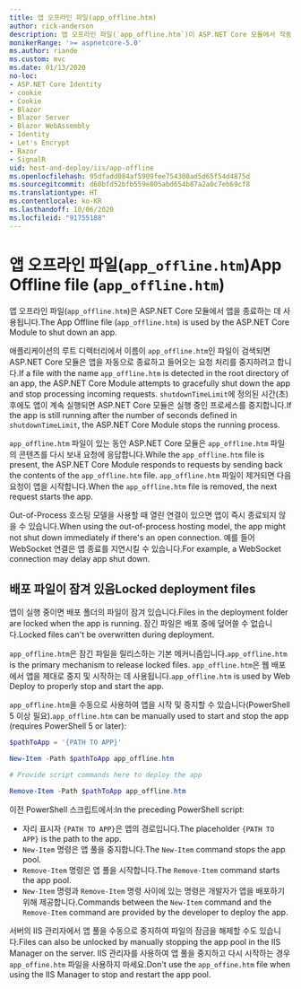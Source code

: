 ```yaml
---
title: 앱 오프라인 파일(app_offline.htm)
author: rick-anderson
description: 앱 오프라인 파일(`app_offline.htm`)이 ASP.NET Core 모듈에서 작동하는 방식을 알아봅니다.
monikerRange: '>= aspnetcore-5.0'
ms.author: riande
ms.custom: mvc
ms.date: 01/13/2020
no-loc:
- ASP.NET Core Identity
- cookie
- Cookie
- Blazor
- Blazor Server
- Blazor WebAssembly
- Identity
- Let's Encrypt
- Razor
- SignalR
uid: host-and-deploy/iis/app-offline
ms.openlocfilehash: 95dfadd084af5909fee754308ad5d65f54d4875d
ms.sourcegitcommit: d60bfd52bfb559e805abd654b87a2a0c7eb69cf8
ms.translationtype: HT
ms.contentlocale: ko-KR
ms.lasthandoff: 10/06/2020
ms.locfileid: "91755188"
---
```

# <a name="app-offline-file-app_offlinehtm"></a><span data-ttu-id="28241-103">앱 오프라인 파일(`app_offline.htm`)</span><span class="sxs-lookup"><span data-stu-id="28241-103">App Offline file (`app_offline.htm`)</span></span>

<span data-ttu-id="28241-104">앱 오프라인 파일(`app_offline.htm`)은 ASP.NET Core 모듈에서 앱을 종료하는 데 사용됩니다.</span><span class="sxs-lookup"><span data-stu-id="28241-104">The App Offline file (`app_offline.htm`) is used by the ASP.NET Core Module to shut down an app.</span></span>

<span data-ttu-id="28241-105">애플리케이션의 루트 디렉터리에서 이름이 `app_offline.htm`인 파일이 검색되면 ASP.NET Core 모듈은 앱을 자동으로 종료하고 들어오는 요청 처리를 중지하려고 합니다.</span><span class="sxs-lookup"><span data-stu-id="28241-105">If a file with the name `app_offline.htm` is detected in the root directory of an app, the ASP.NET Core Module attempts to gracefully shut down the app and stop processing incoming requests.</span></span> <span data-ttu-id="28241-106">`shutdownTimeLimit`에 정의된 시간(초) 후에도 앱이 계속 실행되면 ASP.NET Core 모듈은 실행 중인 프로세스를 중지합니다.</span><span class="sxs-lookup"><span data-stu-id="28241-106">If the app is still running after the number of seconds defined in `shutdownTimeLimit`, the ASP.NET Core Module stops the running process.</span></span>

<span data-ttu-id="28241-107">`app_offline.htm` 파일이 있는 동안 ASP.NET Core 모듈은 `app_offline.htm` 파일의 콘텐츠를 다시 보내 요청에 응답합니다.</span><span class="sxs-lookup"><span data-stu-id="28241-107">While the `app_offline.htm` file is present, the ASP.NET Core Module responds to requests by sending back the contents of the `app_offline.htm` file.</span></span> <span data-ttu-id="28241-108">`app_offline.htm` 파일이 제거되면 다음 요청이 앱을 시작합니다.</span><span class="sxs-lookup"><span data-stu-id="28241-108">When the `app_offline.htm` file is removed, the next request starts the app.</span></span>

<span data-ttu-id="28241-109">Out-of-Process 호스팅 모델을 사용할 때 열린 연결이 있으면 앱이 즉시 종료되지 않을 수 있습니다.</span><span class="sxs-lookup"><span data-stu-id="28241-109">When using the out-of-process hosting model, the app might not shut down immediately if there's an open connection.</span></span> <span data-ttu-id="28241-110">예를 들어 WebSocket 연결은 앱 종료를 지연시킬 수 있습니다.</span><span class="sxs-lookup"><span data-stu-id="28241-110">For example, a WebSocket connection may delay app shut down.</span></span>

## <a name="locked-deployment-files"></a><span data-ttu-id="28241-111">배포 파일이 잠겨 있음</span><span class="sxs-lookup"><span data-stu-id="28241-111">Locked deployment files</span></span>

<span data-ttu-id="28241-112">앱이 실행 중이면 배포 폴더의 파일이 잠겨 있습니다.</span><span class="sxs-lookup"><span data-stu-id="28241-112">Files in the deployment folder are locked when the app is running.</span></span> <span data-ttu-id="28241-113">잠긴 파일은 배포 중에 덮어쓸 수 없습니다.</span><span class="sxs-lookup"><span data-stu-id="28241-113">Locked files can't be overwritten during deployment.</span></span>

<span data-ttu-id="28241-114">`app_offline.htm`은 잠긴 파일을 릴리스하는 기본 메커니즘입니다.</span><span class="sxs-lookup"><span data-stu-id="28241-114">`app_offline.htm` is the primary mechanism to release locked files.</span></span> <span data-ttu-id="28241-115">`app_offline.htm`은 웹 배포에서 앱을 제대로 중지 및 시작하는 데 사용됩니다.</span><span class="sxs-lookup"><span data-stu-id="28241-115">`app_offline.htm` is used by Web Deploy to properly stop and start the app.</span></span>

<span data-ttu-id="28241-116">`app_offline.htm`을 수동으로 사용하여 앱을 시작 및 중지할 수 있습니다(PowerShell 5 이상 필요).</span><span class="sxs-lookup"><span data-stu-id="28241-116">`app_offline.htm` can be manually used to start and stop the app (requires PowerShell 5 or later):</span></span>

```powershell
$pathToApp = '{PATH TO APP}'

New-Item -Path $pathToApp app_offline.htm

# Provide script commands here to deploy the app

Remove-Item -Path $pathToApp app_offline.htm
```

<span data-ttu-id="28241-117">이전 PowerShell 스크립트에서:</span><span class="sxs-lookup"><span data-stu-id="28241-117">In the preceding PowerShell script:</span></span>

* <span data-ttu-id="28241-118">자리 표시자 `{PATH TO APP}`은 앱의 경로입니다.</span><span class="sxs-lookup"><span data-stu-id="28241-118">The placeholder `{PATH TO APP}` is the path to the app.</span></span>
* <span data-ttu-id="28241-119">`New-Item` 명령은 앱 풀을 중지합니다.</span><span class="sxs-lookup"><span data-stu-id="28241-119">The `New-Item` command stops the app pool.</span></span>
* <span data-ttu-id="28241-120">`Remove-Item` 명령은 앱 풀을 시작합니다.</span><span class="sxs-lookup"><span data-stu-id="28241-120">The `Remove-Item` command starts the app pool.</span></span>
* <span data-ttu-id="28241-121">`New-Item` 명령과 `Remove-Item` 명령 사이에 있는 명령은 개발자가 앱을 배포하기 위해 제공합니다.</span><span class="sxs-lookup"><span data-stu-id="28241-121">Commands between the `New-Item` command and the `Remove-Item` command are provided by the developer to deploy the app.</span></span>

<span data-ttu-id="28241-122">서버의 IIS 관리자에서 앱 풀을 수동으로 중지하여 파일의 잠금을 해제할 수도 있습니다.</span><span class="sxs-lookup"><span data-stu-id="28241-122">Files can also be unlocked by manually stopping the app pool in the IIS Manager on the server.</span></span> <span data-ttu-id="28241-123">IIS 관리자를 사용하여 앱 풀을 중지하고 다시 시작하는 경우 `app_offine.htm` 파일을 사용하지 마세요.</span><span class="sxs-lookup"><span data-stu-id="28241-123">Don't use the `app_offine.htm` file when using the IIS Manager to stop and restart the app pool.</span></span>
